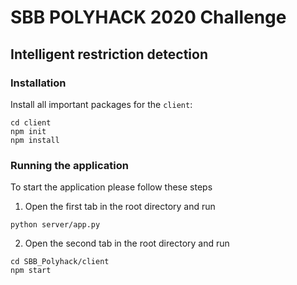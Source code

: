 # SBB POLYHACK 2020 Challenge
## Intelligent restriction detection



### Installation
Install all important packages for the `client`:
```shell
cd client
npm init
npm install
```

### Running the application
To start the application please follow these steps

1. Open the first tab in the root directory and run

```shell 
python server/app.py
```

2. Open the second tab in the root directory and run
```shell
cd SBB_Polyhack/client
npm start
```
